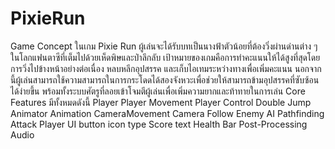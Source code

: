 # PixieRun
Game Concept
ในเกม Pixie Run ผู้เล่นจะได้รับบทเป็นนางฟ้าตัวน้อยที่ต้องวิ่งผ่านด่านต่าง ๆ ในโลกแฟนตาซีที่เต็มไปด้วยเห็ดพิษและป่าลึกลับ เป้าหมายของเกมคือการทำคะแนนให้ได้สูงที่สุดโดยการวิ่งไปข้างหน้าอย่างต่อเนื่อง หลบหลีกอุปสรรค และเก็บไอเทมระหว่างทางเพื่อเพิ่มคะแนน นอกจากนี้ผู้เล่นสามารถใช้ความสามารถในการกระโดดได้สองจังหวะเพื่อช่วยให้สามารถข้ามอุปสรรคที่ซับซ้อนได้ง่ายขึ้น พร้อมทั้งระบบศัตรูที่ลอยเข้าโจมตีผู้เล่นเพื่อเพิ่มความยากและท้าทายในการเล่น
Core Features มีทั้งหมดดังนี้
Player
Player Movement
Player Control
Double Jump
Animator
Animation
 CameraMovement
Camera Follow
Enemy
AI Pathfinding
Attack Player
 UI
button
icon type
Score text
Health Bar
Post-Processing 
Audio



